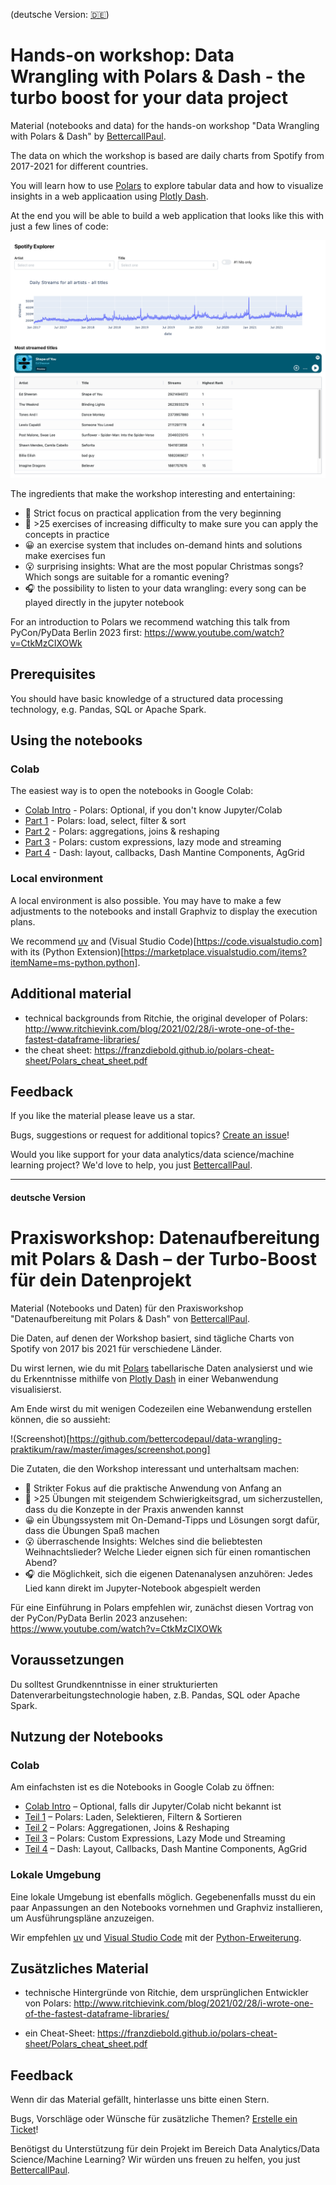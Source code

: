 (deutsche Version: [🇩🇪](#deutsche-Version))
# Hands-on workshop: Data Wrangling with Polars & Dash - the turbo boost for your data project

Material (notebooks and data) for the hands-on workshop "Data Wrangling with Polars & Dash" by [BettercallPaul](https://www.bcxp.de).

The data on which the workshop is based are daily charts from Spotify from 2017-2021 for different countries.

You will learn how to use [Polars](https://pola.rs) to explore tabular data and how to visualize insights in a web applicaation using [Plotly Dash](https://dash.plotly.com).

At the end you will be able to build a web application that looks like this with just a few lines of code:

![screenshot](https://github.com/bettercodepaul/data-wrangling-praktikum/raw/master/images/screenshot.png)

The ingredients that make the workshop interesting and entertaining:

- 👐 Strict focus on practical application from the very beginning
- 💪 >25 exercises of increasing difficulty to make sure you can apply the concepts in practice
- 😀 an exercise system that includes on-demand hints and solutions make exercises fun
- 😮 surprising insights: What are the most popular Christmas songs? Which songs are suitable for a romantic evening?
- 🎧 the possibility to listen to your data wrangling: every song can be played directly in the jupyter notebook

For an introduction to Polars we recommend watching this talk from PyCon/PyData Berlin 2023 first: https://www.youtube.com/watch?v=CtkMzCIXOWk

## Prerequisites

You should have basic knowledge of a structured data processing technology, e.g. Pandas, SQL or Apache Spark.

## Using the notebooks

### Colab

The easiest way is to open the notebooks in Google Colab:

- [Colab Intro](https://colab.research.google.com/github/bettercodepaul/data-wrangling-praktikum/raw/master/colab_intro_en.ipynb) - Polars: Optional, if you don't know Jupyter/Colab
- [Part 1](https://colab.research.google.com/github/bettercodepaul/data-wrangling-praktikum/raw/master/Polars_Part_1.ipynb) - Polars: load, select, filter & sort
- [Part 2](https://colab.research.google.com/github/bettercodepaul/data-wrangling-praktikum/raw/master/Polars_Part_2.ipynb) - Polars: aggregations, joins & reshaping
- [Part 3](https://colab.research.google.com/github/bettercodepaul/data-wrangling-praktikum/raw/master/Polars_Part_3.ipynb) - Polars: custom expressions, lazy mode and streaming
- [Part 4](https://colab.research.google.com/github/bettercodepaul/data-wrangling-praktikum/raw/master/Dash_Part_4.ipynb) - Dash: layout, callbacks, Dash Mantine Components, AgGrid

### Local environment

A local environment is also possible. You may have to make a few adjustments to the notebooks and install Graphviz to display the execution plans.

We recommend [uv](https://docs.astral.sh/uv/) and (Visual Studio Code)[https://code.visualstudio.com] with its (Python Extension)[https://marketplace.visualstudio.com/items?itemName=ms-python.python].

## Additional material

- technical backgrounds from Ritchie, the original developer of Polars: http://www.ritchievink.com/blog/2021/02/28/i-wrote-one-of-the-fastest-dataframe-libraries/
- the cheat sheet: https://franzdiebold.github.io/polars-cheat-sheet/Polars_cheat_sheet.pdf

## Feedback

If you like the material please leave us a star.

Bugs, suggestions or request for additional topics? [Create an issue](https://github.com/bettercodepaul/data-wrangling-praktikum/issues/new)!

Would you like support for your data analytics/data science/machine learning project? We'd love to help, you just [BettercallPaul](mailto:sayhi@bcxp.de).

---

#### deutsche Version

# Praxisworkshop: Datenaufbereitung mit Polars & Dash – der Turbo-Boost für dein Datenprojekt

Material (Notebooks und Daten) für den Praxisworkshop "Datenaufbereitung mit Polars & Dash" von [BettercallPaul](https://www.bcxp.de).

Die Daten, auf denen der Workshop basiert, sind tägliche Charts von Spotify von 2017 bis 2021 für verschiedene Länder.

Du wirst lernen, wie du mit [Polars](https://pola.rs) tabellarische Daten analysierst und wie du Erkenntnisse mithilfe von [Plotly Dash](https://dash.plotly.com) in einer Webanwendung visualisierst.

Am Ende wirst du mit wenigen Codezeilen eine Webanwendung erstellen können, die so aussieht:

!(Screenshot)[https://github.com/bettercodepaul/data-wrangling-praktikum/raw/master/images/screenshot.pong]

Die Zutaten, die den Workshop interessant und unterhaltsam machen:

- 👐 Strikter Fokus auf die praktische Anwendung von Anfang an
- 💪 >25 Übungen mit steigendem Schwierigkeitsgrad, um sicherzustellen, dass du die Konzepte in der Praxis anwenden kannst
- 😀 ein Übungssystem mit On-Demand-Tipps und Lösungen sorgt dafür, dass die Übungen Spaß machen
- 😮 überraschende Insights: Welches sind die beliebtesten Weihnachtslieder? Welche Lieder eignen sich für einen romantischen Abend?
- 🎧 die Möglichkeit, sich die eigenen Datenanalysen anzuhören: Jedes Lied kann direkt im Jupyter-Notebook abgespielt werden

Für eine Einführung in Polars empfehlen wir, zunächst diesen Vortrag von der PyCon/PyData Berlin 2023 anzusehen: https://www.youtube.com/watch?v=CtkMzCIXOWk

## Voraussetzungen

Du solltest Grundkenntnisse in einer strukturierten Datenverarbeitungstechnologie haben, z.B. Pandas, SQL oder Apache Spark.

## Nutzung der Notebooks

### Colab

Am einfachsten ist es die Notebooks in Google Colab zu öffnen:

- [Colab Intro](https://colab.research.google.com/github/bettercodepaul/data-wrangling-praktikum/raw/master/colab_intro_de.ipynb) – Optional, falls dir Jupyter/Colab nicht bekannt ist
- [Teil 1](https://colab.research.google.com/github/bettercodepaul/data-wrangling-praktikum/raw/master/Polars_Teil_1.ipynb) – Polars: Laden, Selektieren, Filtern & Sortieren
- [Teil 2](https://colab.research.google.com/github/bettercodepaul/data-wrangling-praktikum/raw/master/Polars_Teil_2.ipynb) – Polars: Aggregationen, Joins & Reshaping
- [Teil 3](https://colab.research.google.com/github/bettercodepaul/data-wrangling-praktikum/raw/master/Polars_Teil_3.ipynb) – Polars: Custom Expressions, Lazy Mode und Streaming
- [Teil 4](https://colab.research.google.com/github/bettercodepaul/data-wrangling-praktikum/raw/master/Dash_Teil_4.ipynb) – Dash: Layout, Callbacks, Dash Mantine Components, AgGrid


### Lokale Umgebung

Eine lokale Umgebung ist ebenfalls möglich. Gegebenenfalls musst du ein paar Anpassungen an den Notebooks vornehmen und Graphviz installieren, um Ausführungspläne anzuzeigen.

Wir empfehlen [uv](https://docs.astral.sh/uv/) und [Visual Studio Code](https://code.visualstudio.com) mit der [Python-Erweiterung](https://marketplace.visualstudio.com/items?itemName=ms-python.python).

## Zusätzliches Material

- technische Hintergründe von Ritchie, dem ursprünglichen Entwickler von Polars: http://www.ritchievink.com/blog/2021/02/28/i-wrote-one-of-the-fastest-dataframe-libraries/

- ein Cheat-Sheet: https://franzdiebold.github.io/polars-cheat-sheet/Polars_cheat_sheet.pdf

## Feedback

Wenn dir das Material gefällt, hinterlasse uns bitte einen Stern.

Bugs, Vorschläge oder Wünsche für zusätzliche Themen? [Erstelle ein Ticket](https://github.com/bettercodepaul/data-wrangling-praktikum/issues/new)!

Benötigst du Unterstützung für dein Projekt im Bereich Data Analytics/Data Science/Machine Learning? Wir würden uns freuen zu helfen, you just [BettercallPaul](mailto:sayhi@bcxp.de).

